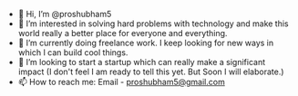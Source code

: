 - 👋 Hi, I’m @proshubham5
- 👀 I’m interested in solving hard problems with technology and make this world really a better place for everyone and everything.
- 🌱 I’m currently doing freelance work. I keep looking for new ways in which I can build cool things.
- 💞️ I’m looking to start a startup which can really make a significant impact (I don't feel I am ready to tell this yet. But Soon I will elaborate.)
- 📫 How to reach me:
        Email - proshubham5@gmail.com

<!---
proshubham5/proshubham5 is a ✨ special ✨ repository because its `README.md` (this file) appears on your GitHub profile.
You can click the Preview link to take a look at your changes.
--->
